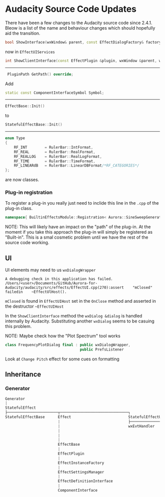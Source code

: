 # Audacity Source Code Updates

There have been a few changes to the Audacity source code since 2.4.1. Bleow is a list of the name and  behaviour changes which should hopefully aid the transition.



```cpp
bool ShowInterface(wxWindow& parent, const EffectDialogFactory& factory, bool forceModal = false) override;
```

now in `EffectUIServices`

```cpp
int ShowClientInterface(const EffectPlugin &plugin, wxWindow &parent, wxDialog &dialog, EffectEditor *pEditor, bool forceModal) const override;
```

***

```cpp
 PluginPath GetPath() override;
```

Add

```cpp
static const ComponentInterfaceSymbol Symbol;
```

***

```cpp
EffectBase::Init()
```

to 

```cpp
StatefulEffectBase::Init()
```

***

```cpp
enum Type
{
    RF_INT        = RulerBar::IntFormat,
    RF_REAL       = RulerBar::RealFormat,
    RF_REALLOG    = RulerBar::RealLogFormat,
    RF_TIME       = RulerBar::TimeFormat,
    RF_LINEARdB   = RulerBar::LinearDBFormat/*RF_CATEGORIES*/
};
```

are now classes.

### Plug-in registration


To register a plug-in you really just need to inclide this line in the `.cpp` of the plug-in class.

```cpp
namespace{ BuiltinEffectsModule::Registration< Aurora::SineSweepGeneratorEffect > reg; }
```

NOTE: This will likely have an impact on the "path" of the plug-in. At the moment if you take this approach the plug-in will simply be registered as "Built-in". This is a smal cosmetic problem until we have the rest of the source code working.

## UI

UI elements may need to us `wxDialogWrapper`

```
A debugging check in this application has failed.
/Users/<user>/Documents/GitHub/Aurora-for-Audacity/audacity/src/effects/EffectUI.cpp(270):assert    "mClosed"   failedin    ~EffectUlHost().
```

`mClosed` is found in `EffectUIHost` set in the `OnClose` method and asserted in the destructor `~EffectUIHost`

In the `ShowClientInterface` method the `wxDialog &dialog` is handled internally by Audacity. Substituting another `wxDialog` seems to be casuing this problem.

NOTE: Maybe check how the "Plot Spectrum" tool works

```cpp
class FrequencyPlotDialog final : public wxDialogWrapper,
                                  public PrefsListener
```

Look at `Change Pitch` effect for some cues on formatting

## Inheritance

### Generator

```py
Generator
|
StatefulEffect
├───────────────────────┬───────────────────────────────┐
StatefulEffectBase      Effect                          StatefulEffectUIServices
                        |                               ├───────────────────────┐
                        |                               wxEvtHandler            BasicEffectUIServices
                        |                                                       |
                        |                                                       EffectUIServices
                        |
                        EffectBase
                        |
                        EffectPlugin
                        |
                        EffectInstanceFactory
                        |
                        EffectSettingsManager
                        |
                        EffectDefinitionInterface
                        |
                        ComponentInterface

```
